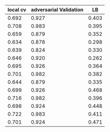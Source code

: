 local cv| adversarial Validation| LB
--|--|--
0.692|0.927|0.403
0.708|0.983|0.395
0.659|0.879|0.352
0.634|0.878|0.298
0.639|0.824|0.330
0.646|0.920|0.262
0.695|0.926|0.364
0.701|0.982|0.382
0.644|0.879|0.335
0.699|0.926|0.468
0.716|0.982|0.396
0.698|0.924|0.448
0.722|0.983|0.411
0.701|0.924|0.471
